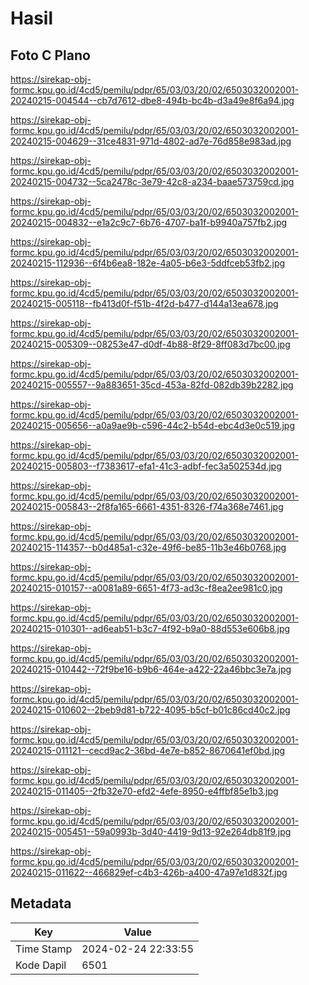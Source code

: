 # Hasil

## Foto C Plano

https://sirekap-obj-formc.kpu.go.id/4cd5/pemilu/pdpr/65/03/03/20/02/6503032002001-20240215-004544--cb7d7612-dbe8-494b-bc4b-d3a49e8f6a94.jpg

https://sirekap-obj-formc.kpu.go.id/4cd5/pemilu/pdpr/65/03/03/20/02/6503032002001-20240215-004629--31ce4831-971d-4802-ad7e-76d858e983ad.jpg

https://sirekap-obj-formc.kpu.go.id/4cd5/pemilu/pdpr/65/03/03/20/02/6503032002001-20240215-004732--5ca2478c-3e79-42c8-a234-baae573759cd.jpg

https://sirekap-obj-formc.kpu.go.id/4cd5/pemilu/pdpr/65/03/03/20/02/6503032002001-20240215-004832--e1a2c9c7-6b76-4707-ba1f-b9940a757fb2.jpg

https://sirekap-obj-formc.kpu.go.id/4cd5/pemilu/pdpr/65/03/03/20/02/6503032002001-20240215-112936--6f4b6ea8-182e-4a05-b6e3-5ddfceb53fb2.jpg

https://sirekap-obj-formc.kpu.go.id/4cd5/pemilu/pdpr/65/03/03/20/02/6503032002001-20240215-005118--fb413d0f-f51b-4f2d-b477-d144a13ea678.jpg

https://sirekap-obj-formc.kpu.go.id/4cd5/pemilu/pdpr/65/03/03/20/02/6503032002001-20240215-005309--08253e47-d0df-4b88-8f29-8ff083d7bc00.jpg

https://sirekap-obj-formc.kpu.go.id/4cd5/pemilu/pdpr/65/03/03/20/02/6503032002001-20240215-005557--9a883651-35cd-453a-82fd-082db39b2282.jpg

https://sirekap-obj-formc.kpu.go.id/4cd5/pemilu/pdpr/65/03/03/20/02/6503032002001-20240215-005656--a0a9ae9b-c596-44c2-b54d-ebc4d3e0c519.jpg

https://sirekap-obj-formc.kpu.go.id/4cd5/pemilu/pdpr/65/03/03/20/02/6503032002001-20240215-005803--f7383617-efa1-41c3-adbf-fec3a502534d.jpg

https://sirekap-obj-formc.kpu.go.id/4cd5/pemilu/pdpr/65/03/03/20/02/6503032002001-20240215-005843--2f8fa165-6661-4351-8326-f74a368e7461.jpg

https://sirekap-obj-formc.kpu.go.id/4cd5/pemilu/pdpr/65/03/03/20/02/6503032002001-20240215-114357--b0d485a1-c32e-49f6-be85-11b3e46b0768.jpg

https://sirekap-obj-formc.kpu.go.id/4cd5/pemilu/pdpr/65/03/03/20/02/6503032002001-20240215-010157--a0081a89-6651-4f73-ad3c-f8ea2ee981c0.jpg

https://sirekap-obj-formc.kpu.go.id/4cd5/pemilu/pdpr/65/03/03/20/02/6503032002001-20240215-010301--ad6eab51-b3c7-4f92-b9a0-88d553e606b8.jpg

https://sirekap-obj-formc.kpu.go.id/4cd5/pemilu/pdpr/65/03/03/20/02/6503032002001-20240215-010442--72f9be16-b9b6-464e-a422-22a46bbc3e7a.jpg

https://sirekap-obj-formc.kpu.go.id/4cd5/pemilu/pdpr/65/03/03/20/02/6503032002001-20240215-010602--2beb9d81-b722-4095-b5cf-b01c86cd40c2.jpg

https://sirekap-obj-formc.kpu.go.id/4cd5/pemilu/pdpr/65/03/03/20/02/6503032002001-20240215-011121--cecd9ac2-36bd-4e7e-b852-8670641ef0bd.jpg

https://sirekap-obj-formc.kpu.go.id/4cd5/pemilu/pdpr/65/03/03/20/02/6503032002001-20240215-011405--2fb32e70-efd2-4efe-8950-e4ffbf85e1b3.jpg

https://sirekap-obj-formc.kpu.go.id/4cd5/pemilu/pdpr/65/03/03/20/02/6503032002001-20240215-005451--59a0993b-3d40-4419-9d13-92e264db81f9.jpg

https://sirekap-obj-formc.kpu.go.id/4cd5/pemilu/pdpr/65/03/03/20/02/6503032002001-20240215-011622--466829ef-c4b3-426b-a400-47a97e1d832f.jpg


## Metadata

| Key        | Value               |
| ---------- | ------------------- |
| Time Stamp | 2024-02-24 22:33:55 |
| Kode Dapil | 6501                |



